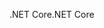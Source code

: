 <span data-ttu-id="44fda-101">.NET Core</span><span class="sxs-lookup"><span data-stu-id="44fda-101">.NET Core</span></span>